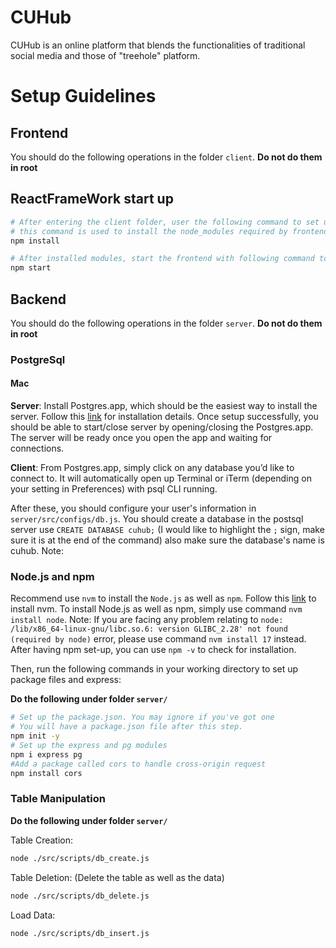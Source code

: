 # CUHub

CUHub is an online platform that blends the functionalities of traditional social media and those of "treehole" platform.

# Setup Guidelines

## Frontend
You should do the following operations in the folder `client`. **Do not do them in root**

## ReactFrameWork start up
```bash
# After entering the client folder, user the following command to set up the framework
# this command is used to install the node_modules required by frontend
npm install
```
```bash
# After installed modules, start the frontend with following command to check whether it works well
npm start
```


## Backend

You should do the following operations in the folder `server`. **Do not do them in root**

### PostgreSql

#### Mac

**Server**: Install Postgres.app, which should be the easiest way to install the server. Follow this [link](https://postgresapp.com/) for installation details. Once setup successfully, you should be able to start/close server by opening/closing the Postgres.app. The server will be ready once you open the app and waiting for connections.

**Client**: From Postgres.app, simply click on any database you’d like to connect to. It will automatically open up Terminal or iTerm (depending on your setting in Preferences) with psql CLI running.

After these, you should configure your user's information in `server/src/configs/db.js`. You should create a database in the postsql server use `CREATE DATABASE cuhub;` (I would like to highlight the `;` sign, make sure it is at the end of the command) also make sure the database's name is cuhub. Note:

### Node.js and npm

Recommend use `nvm` to install the `Node.js` as well as `npm`.
Follow this [link](https://github.com/nvm-sh/nvm#install--update-script) to install nvm. To install Node.js as well as npm, simply use command `nvm install node`. Note: If you are facing any problem relating to `node: /lib/x86_64-linux-gnu/libc.so.6: version GLIBC_2.28' not found (required by node)` error, please use command `nvm install 17` instead. After having npm set-up, you can use `npm -v` to check for installation.

Then, run the following commands in your working directory to set up package files and express:

**Do the following under folder `server/`**

```bash
# Set up the package.json. You may ignore if you've got one
# You will have a package.json file after this step.
npm init -y
# Set up the express and pg modules
npm i express pg
#Add a package called cors to handle cross-origin request
npm install cors
```

### Table Manipulation

**Do the following under folder `server/`**

Table Creation:

```bash
node ./src/scripts/db_create.js
```

Table Deletion: (Delete the table as well as the data)

```bash
node ./src/scripts/db_delete.js
```

Load Data:

```bash
node ./src/scripts/db_insert.js
```

